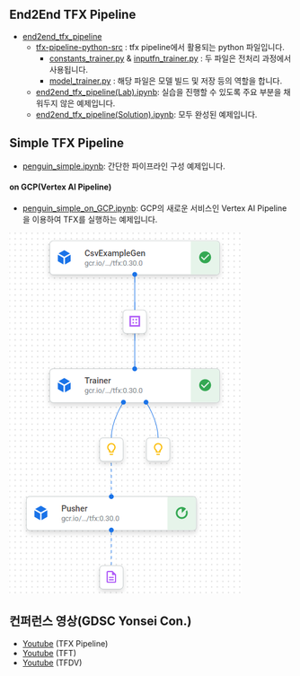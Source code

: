 ## End2End TFX Pipeline
* [end2end_tfx_pipeline](https://github.com/silverstar0727/ML-Pipeline-Tutorial/tree/main/tfx-pipeline/end2end_tfx_pipeline)
  * [tfx-pipeline-python-src](https://github.com/silverstar0727/ML-Pipeline-Tutorial/tree/main/tfx-pipeline/end2end_tfx_pipeline/tfx-pipeline-python-src) : tfx pipeline에서 활용되는 python 파일입니다.
    * [constants_trainer.py](https://github.com/silverstar0727/ML-Pipeline-Tutorial/blob/main/tfx-pipeline/end2end_tfx_pipeline/tfx-pipeline-python-src/constants_trainer.py) & [inputfn_trainer.py](https://github.com/silverstar0727/ML-Pipeline-Tutorial/blob/main/tfx-pipeline/end2end_tfx_pipeline/tfx-pipeline-python-src/inputfn_trainer.py) : 두 파일은 전처리 과정에서 사용됩니다.
    * [model_trainer.py](https://github.com/silverstar0727/ML-Pipeline-Tutorial/blob/main/tfx-pipeline/end2end_tfx_pipeline/tfx-pipeline-python-src/model_trainer.py) : 해당 파일은 모델 빌드 및 저장 등의 역할을 합니다.
  * [end2end_tfx_pipeline(Lab).ipynb](https://github.com/silverstar0727/ML-Pipeline-Tutorial/blob/main/tfx-pipeline/end2end_tfx_pipeline/end2end_tfx_pipeline(Lab).ipynb): 실습을 진행할 수 있도록 주요 부분을 채워두지 않은 예제입니다.
  * [end2end_tfx_pipeline(Solution).ipynb](https://github.com/silverstar0727/ML-Pipeline-Tutorial/blob/main/tfx-pipeline/end2end_tfx_pipeline/end2end_tfx_pipeline(Solution).ipynb): 모두 완성된 예제입니다.

## Simple TFX Pipeline
* [penguin_simple.ipynb](https://github.com/silverstar0727/ML-Pipeline-Tutorial/blob/main/tfx-pipeline/penguin_simple.ipynb): 간단한 파이프라인 구성 예제입니다.
#### on GCP(Vertex AI Pipeline)
* [penguin_simple_on_GCP.ipynb](https://github.com/silverstar0727/ML-Pipeline-Tutorial/blob/main/tfx-pipeline/penguin_simple_on_GCP.ipynb): GCP의 새로운 서비스인 Vertex AI Pipeline을 이용하여 TFX를 실행하는 예제입니다.

![image](../images/vertexai.png)

## 컨퍼런스 영상(GDSC Yonsei Con.)
- [Youtube](https://www.youtube.com/watch?v=Fcu-vbuZ0D0&t) (TFX Pipeline)
- [Youtube](https://www.youtube.com/watch?v=g6xjfe3uEYw&t) (TFT)
- [Youtube](https://www.youtube.com/watch?v=48jS2eI8NIw&t) (TFDV)

